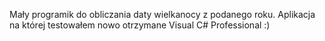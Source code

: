 Mały programik do obliczania daty wielkanocy z podanego roku.
Aplikacja na której testowałem nowo otrzymane Visual C# Professional :)